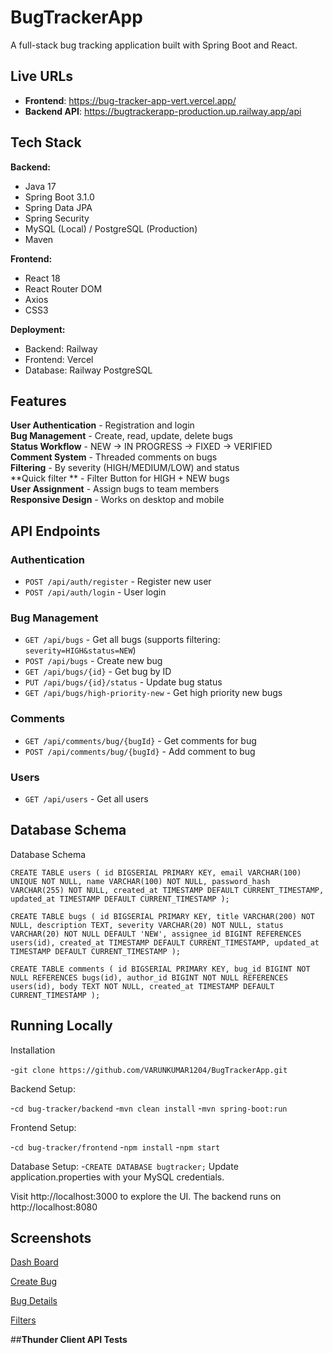 # BugTrackerApp

A full-stack bug tracking application built with Spring Boot and React.

## **Live URLs** 

- **Frontend**: https://bug-tracker-app-vert.vercel.app/
- **Backend API**: https://bugtrackerapp-production.up.railway.app/api

## **Tech Stack** 

**Backend:**
- Java 17
- Spring Boot 3.1.0
- Spring Data JPA
- Spring Security
- MySQL (Local) / PostgreSQL (Production)
- Maven

**Frontend:**
- React 18
- React Router DOM
- Axios
- CSS3

**Deployment:**
- Backend: Railway
- Frontend: Vercel
- Database: Railway PostgreSQL

## **Features** 

**User Authentication** - Registration and login   
**Bug Management** - Create, read, update, delete bugs   
**Status Workflow** - NEW → IN PROGRESS → FIXED → VERIFIED   
**Comment System** - Threaded comments on bugs   
**Filtering** - By severity (HIGH/MEDIUM/LOW) and status   
**Quick filter ** -  Filter Button for HIGH + NEW bugs   
**User Assignment** - Assign bugs to team members   
**Responsive Design** - Works on desktop and mobile   


##  **API Endpoints** 

### Authentication
- `POST /api/auth/register` - Register new user
- `POST /api/auth/login` - User login

### Bug Management
- `GET /api/bugs` - Get all bugs (supports filtering: `severity=HIGH&status=NEW`)
- `POST /api/bugs` - Create new bug
- `GET /api/bugs/{id}` - Get bug by ID
- `PUT /api/bugs/{id}/status` - Update bug status
- `GET /api/bugs/high-priority-new` - Get high priority new bugs

### Comments
- `GET /api/comments/bug/{bugId}` - Get comments for bug
- `POST /api/comments/bug/{bugId}` - Add comment to bug

### Users
- `GET /api/users` - Get all users



## **Database Schema** 
Database Schema

`CREATE TABLE users (
  id BIGSERIAL PRIMARY KEY,
  email VARCHAR(100) UNIQUE NOT NULL,
  name VARCHAR(100) NOT NULL,
  password_hash VARCHAR(255) NOT NULL,
  created_at TIMESTAMP DEFAULT CURRENT_TIMESTAMP,
  updated_at TIMESTAMP DEFAULT CURRENT_TIMESTAMP
);`

`CREATE TABLE bugs (
  id BIGSERIAL PRIMARY KEY,
  title VARCHAR(200) NOT NULL,
  description TEXT,
  severity VARCHAR(20) NOT NULL,
  status VARCHAR(20) NOT NULL DEFAULT 'NEW',
  assignee_id BIGINT REFERENCES users(id),
  created_at TIMESTAMP DEFAULT CURRENT_TIMESTAMP,
  updated_at TIMESTAMP DEFAULT CURRENT_TIMESTAMP
);`

`CREATE TABLE comments (
  id BIGSERIAL PRIMARY KEY,
  bug_id BIGINT NOT NULL REFERENCES bugs(id),
  author_id BIGINT NOT NULL REFERENCES users(id),
  body TEXT NOT NULL,
  created_at TIMESTAMP DEFAULT CURRENT_TIMESTAMP
);`


## **Running Locally**

Installation

-`git clone https://github.com/VARUNKUMAR1204/BugTrackerApp.git`

Backend Setup:

-`cd bug-tracker/backend`
-`mvn clean install`
-`mvn spring-boot:run`

Frontend Setup:

-`cd bug-tracker/frontend`
-`npm install`
-`npm start`

Database Setup:
-`CREATE DATABASE bugtracker;`
Update application.properties with your MySQL credentials.

Visit http://localhost:3000 to explore the UI. The backend runs on http://localhost:8080

## **Screenshots**
[Dash Board](screenshots\UI\Dashboard.png?raw=true "Dash Board")

[Create Bug](screenshots\UI\CreateBug.png?raw=true "Create Bug")


[Bug Details](screenshots\UI\BugDetails_Comments.png?raw=true "Bug Details")


[Filters](screenshots\UI\High_New.png?raw=true "Filters")


##**Thunder Client API Tests**
